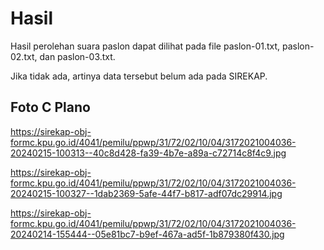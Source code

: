 # Hasil

Hasil perolehan suara paslon dapat dilihat pada file paslon-01.txt, paslon-02.txt, dan paslon-03.txt.

Jika tidak ada, artinya data tersebut belum ada pada SIREKAP.

## Foto C Plano

https://sirekap-obj-formc.kpu.go.id/4041/pemilu/ppwp/31/72/02/10/04/3172021004036-20240215-100313--40c8d428-fa39-4b7e-a89a-c72714c8f4c9.jpg

https://sirekap-obj-formc.kpu.go.id/4041/pemilu/ppwp/31/72/02/10/04/3172021004036-20240215-100327--1dab2369-5afe-44f7-b817-adf07dc29914.jpg

https://sirekap-obj-formc.kpu.go.id/4041/pemilu/ppwp/31/72/02/10/04/3172021004036-20240214-155444--05e81bc7-b9ef-467a-ad5f-1b879380f430.jpg
